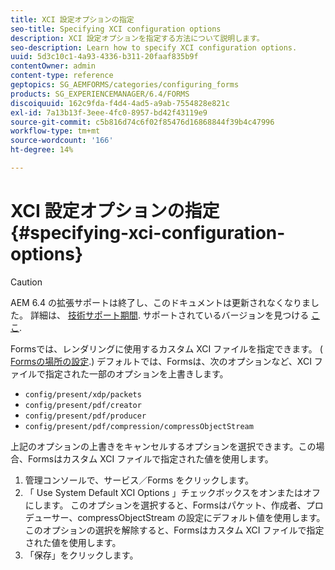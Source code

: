 ```yaml
---
title: XCI 設定オプションの指定
seo-title: Specifying XCI configuration options
description: XCI 設定オプションを指定する方法について説明します。
seo-description: Learn how to specify XCI configuration options.
uuid: 5d3c10c1-4a93-4336-b311-20faaf835b9f
contentOwner: admin
content-type: reference
geptopics: SG_AEMFORMS/categories/configuring_forms
products: SG_EXPERIENCEMANAGER/6.4/FORMS
discoiquuid: 162c9fda-f4d4-4ad5-a9ab-7554828e821c
exl-id: 7a13b13f-3eee-4fc0-8957-bd42f43119e9
source-git-commit: c5b816d74c6f02f85476d16868844f39b4c47996
workflow-type: tm+mt
source-wordcount: '166'
ht-degree: 14%

---
```


# XCI 設定オプションの指定 {#specifying-xci-configuration-options}

>[!CAUTION]
>
>AEM 6.4 の拡張サポートは終了し、このドキュメントは更新されなくなりました。 詳細は、 [技術サポート期間](https://helpx.adobe.com/jp/support/programs/eol-matrix.html). サポートされているバージョンを見つける [ここ](https://experienceleague.adobe.com/docs/?lang=ja).

Formsでは、レンダリングに使用するカスタム XCI ファイルを指定できます。 ( [Formsの場所の設定](/help/forms/using/admin-help/configuring-locations-forms.md#configuring-locations-for-forms).) デフォルトでは、Formsは、次のオプションなど、XCI ファイルで指定された一部のオプションを上書きします。

* `config/present/xdp/packets`
* `config/present/pdf/creator`
* `config/present/pdf/producer`
* `config/present/pdf/compression/compressObjectStream`

上記のオプションの上書きをキャンセルするオプションを選択できます。この場合、Formsはカスタム XCI ファイルで指定された値を使用します。

1. 管理コンソールで、サービス／Forms をクリックします。
1. 「 Use System Default XCI Options 」チェックボックスをオンまたはオフにします。 このオプションを選択すると、Formsはパケット、作成者、プロデューサー、compressObjectStream の設定にデフォルト値を使用します。 このオプションの選択を解除すると、Formsはカスタム XCI ファイルで指定された値を使用します。
1. 「保存」をクリックします。
